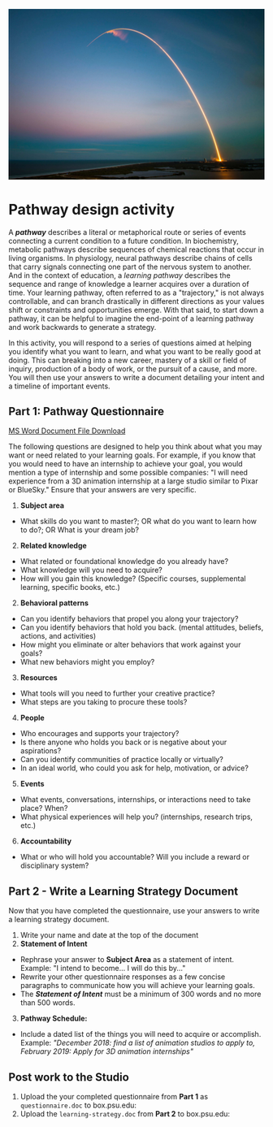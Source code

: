 ![Photograph of Space X Rocket Trail](/assets/spacex-71873.jpg)

# Pathway design activity

A **_pathway_** describes a literal or metaphorical route or series of events connecting a current condition to a future condition. In biochemistry, metabolic pathways describe sequences of chemical reactions that occur in living organisms. In physiology, neural pathways describe chains of cells that carry signals connecting one part of the nervous system to another. And in the context of education, a _learning pathway_ describes the sequence and range of knowledge a learner acquires over a duration of time. Your learning pathway, often referred to as a "trajectory," is not always controllable, and can branch drastically in different directions as your values shift or constraints and opportunities emerge. With that said, to start down a pathway, it can be helpful to imagine the end-point of a learning pathway and work backwards to generate a strategy.

In this activity, you will respond to a series of questions aimed at helping you identify what you want to learn, and what you want to be really good at doing. This can breaking into a new career, mastery of a skill or field of inquiry, production of a body of work, or the pursuit of a cause, and more. You will then use your answers to write a document detailing your intent and a timeline of important events.

## Part 1: Pathway Questionnaire

[MS Word Document File Download](https://github.com/dmd-program/dmd-100-sp17/raw/aa1852a1f5fa257c4c6c794d3071bc5f4dca586d/assets/pathway-questionnaire.docx) 

The following questions are designed to help you think about what you may want or need related to your learning goals. For example, if you know that you would need to have an internship to achieve your goal, you would mention a type of internship and some possible companies: "I will need experience from a 3D animation internship at a large studio similar to Pixar or BlueSky." Ensure that your answers are very specific.

1. **Subject area**
  - What skills do you want to master?; OR what do you want to learn how to do?; OR What is your dream job?
2. **Related knowledge**
  - What related or foundational knowledge do you already have?
  - What knowledge will you need to acquire?
  - How will you gain this knowledge? (Specific courses, supplemental learning, specific books, etc.)
2. **Behavioral patterns**
  - Can you identify behaviors that propel you along your trajectory?
  - Can you identify behaviors that hold you back. (mental attitudes, beliefs, actions, and activities)
  - How might you eliminate or alter behaviors that work against your goals?
  - What new behaviors might you employ?
3. **Resources**
  - What tools will you need to further your creative practice?
  - What steps are you taking to procure these tools?
4. **People**
  - Who encourages and supports your trajectory?
  - Is there anyone who holds you back or is negative about your aspirations?
  - Can you identify communities of practice locally or virtually?
  - In an ideal world, who could you ask for help, motivation, or advice?
5. **Events**
  - What events, conversations, internships,  or interactions need to take place? When?
  - What physical experiences will help you? (internships, research trips, etc.)
6. **Accountability**
  - What or who will hold you accountable? Will you include a reward or disciplinary system?

  
## Part 2 - Write a Learning Strategy Document

Now that you have completed the questionnaire, use your answers to write a learning strategy document.

1. Write your name and date at the top of the document
2. **Statement of Intent**
  - Rephrase your answer to **Subject Area** as a statement of intent. Example: "I intend to become... I will do this by..."
  - Rewrite your other questionnaire responses as a few concise paragraphs to communicate how you will achieve your learning goals.
  - The **_Statement of Intent_** must be a minimum of 300 words and no more than 500 words.
3. **Pathway Schedule:**
  - Include a dated list of the things you will need to acquire or accomplish. Example: _"December 2018: find a list of animation studios to apply to, February 2019: Apply for 3D animation internships"_
  
## Post work to the Studio

1. Upload the your completed questionnaire from **Part 1** as `questionnaire.doc` to box.psu.edu:
2. Upload the `learning-strategy.doc` from **Part 2** to box.psu.edu: